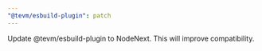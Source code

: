 ```yaml
---
"@tevm/esbuild-plugin": patch
---
```


Update @tevm/esbuild-plugin to NodeNext. This will improve compatibility.

